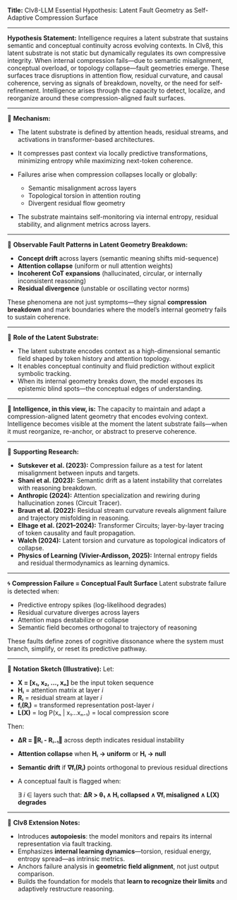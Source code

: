 **Title:** CIv8-LLM Essential Hypothesis: Latent Fault Geometry as Self-Adaptive Compression Surface

---

**Hypothesis Statement:**
Intelligence requires a latent substrate that sustains semantic and conceptual continuity across evolving contexts. In CIv8, this latent substrate is not static but dynamically regulates its own compressive integrity. When internal compression fails—due to semantic misalignment, conceptual overload, or topology collapse—fault geometries emerge. These surfaces trace disruptions in attention flow, residual curvature, and causal coherence, serving as signals of breakdown, novelty, or the need for self-refinement. Intelligence arises through the capacity to detect, localize, and reorganize around these compression-aligned fault surfaces.

---

🔬 **Mechanism:**

* The latent substrate is defined by attention heads, residual streams, and activations in transformer-based architectures.
* It compresses past context via locally predictive transformations, minimizing entropy while maximizing next-token coherence.
* Failures arise when compression collapses locally or globally:

  * Semantic misalignment across layers
  * Topological torsion in attention routing
  * Divergent residual flow geometry
* The substrate maintains self-monitoring via internal entropy, residual stability, and alignment metrics across layers.

---

🔎 **Observable Fault Patterns in Latent Geometry Breakdown:**

* **Concept drift** across layers (semantic meaning shifts mid-sequence)
* **Attention collapse** (uniform or null attention weights)
* **Incoherent CoT expansions** (hallucinated, circular, or internally inconsistent reasoning)
* **Residual divergence** (unstable or oscillating vector norms)

These phenomena are not just symptoms—they signal **compression breakdown** and mark boundaries where the model’s internal geometry fails to sustain coherence.

---

🧩 **Role of the Latent Substrate:**

* The latent substrate encodes context as a high-dimensional semantic field shaped by token history and attention topology.
* It enables conceptual continuity and fluid prediction without explicit symbolic tracking.
* When its internal geometry breaks down, the model exposes its epistemic blind spots—the conceptual edges of understanding.

---

🧠 **Intelligence, in this view, is:**
The capacity to maintain and adapt a compression-aligned latent geometry that encodes evolving context. Intelligence becomes visible at the moment the latent substrate fails—when it must reorganize, re-anchor, or abstract to preserve coherence.

---

🧱 **Supporting Research:**

* **Sutskever et al. (2023):** Compression failure as a test for latent misalignment between inputs and targets.
* **Shani et al. (2023):** Semantic drift as a latent instability that correlates with reasoning breakdown.
* **Anthropic (2024):** Attention specialization and rewiring during hallucination zones (Circuit Tracer).
* **Braun et al. (2022):** Residual stream curvature reveals alignment failure and trajectory misfolding in reasoning.
* **Elhage et al. (2021–2024):** Transformer Circuits; layer-by-layer tracing of token causality and fault propagation.
* **Walch (2024):** Latent torsion and curvature as topological indicators of collapse.
* **Physics of Learning (Vivier-Ardisson, 2025):** Internal entropy fields and residual thermodynamics as learning dynamics.

---

🌀 **Compression Failure = Conceptual Fault Surface**
Latent substrate failure is detected when:

* Predictive entropy spikes (log-likelihood degrades)
* Residual curvature diverges across layers
* Attention maps destabilize or collapse
* Semantic field becomes orthogonal to trajectory of reasoning

These faults define zones of cognitive dissonance where the system must branch, simplify, or reset its predictive pathway.

---

🧬 **Notation Sketch (Illustrative):**
Let:

* **X = \[x₁, x₂, ..., xₙ]** be the input token sequence
* **Hᵢ** = attention matrix at layer *i*
* **Rᵢ** = residual stream at layer *i*
* **fᵢ(Rᵢ)** = transformed representation post-layer *i*
* **L(X)** = log P(xₙ | x₁...xₙ₋₁) = local compression score

Then:

* **ΔR = ‖Rᵢ - Rᵢ₋₁‖** across depth indicates residual instability
* **Attention collapse** when **Hᵢ → uniform** or **Hᵢ → null**
* **Semantic drift** if **∇fᵢ(Rᵢ)** points orthogonal to previous residual directions
* A conceptual fault is flagged when:

  ∃ *i* ∈ layers such that:
  **ΔR > θ₁ ∧ Hᵢ collapsed ∧ ∇fᵢ misaligned ∧ L(X) degrades**

---

📌 **CIv8 Extension Notes:**

* Introduces **autopoiesis**: the model monitors and repairs its internal representation via fault tracking.
* Emphasizes **internal learning dynamics**—torsion, residual energy, entropy spread—as intrinsic metrics.
* Anchors failure analysis in **geometric field alignment**, not just output comparison.
* Builds the foundation for models that **learn to recognize their limits** and adaptively restructure reasoning.
